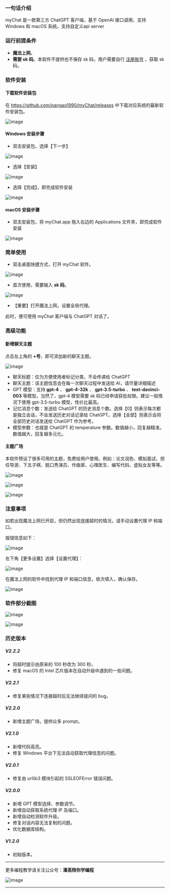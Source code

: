 ### 一句话介绍

myChat 是一款第三方 ChatGPT 客户端，基于 OpenAI 接口调用，支持 Windows 和 macOS 系统。支持自定义api server

### 运行前提条件

- **魔法上网**。
- **需要 sk 码**。本软件不提供也不保存 sk 码，用户需要自行 [注册账号](https://blog.pangao.vip/超详细注册OpenAI接口账号的教程/) ，获取 sk 码。

### 软件安装

#### 下载软件安装包

在 https://github.com/pangao1990/myChat/releases 中下载对应系统的最新软件安装包。

![image](https://pangao1990.gitee.io/pic/myChat——第三方ChatGPT客户端又双叒叕更新啦-1.png)

#### Windows 安装步骤

- 双击安装包，选择【下一步】

![image](https://pangao1990.gitee.io/pic/myChat——第三方ChatGPT客户端又双叒叕更新啦-2.png)

- 选择【安装】

![image](https://pangao1990.gitee.io/pic/myChat——第三方ChatGPT客户端又双叒叕更新啦-3.png)

- 选择【完成】，即完成软件安装

![image](https://pangao1990.gitee.io/pic/myChat——第三方ChatGPT客户端又双叒叕更新啦-4.png)

#### macOS 安装步骤

- 双击安装包，将 myChat.app 拖入右边的 Applications 文件夹，即完成软件安装

![image](https://pangao1990.gitee.io/pic/myChat——第三方ChatGPT客户端又双叒叕更新啦-5.png)

### 简单使用

- 双击桌面快捷方式，打开 myChat 软件。

![image](https://pangao1990.gitee.io/pic/myChat——第三方ChatGPT客户端又双叒叕更新啦-6.png)

- 首次使用，需要输入 **sk 码**。

![image](https://pangao1990.gitee.io/pic/myChat——第三方ChatGPT客户端又双叒叕更新啦-7.png)

- 【重要】打开魔法上网，设置全局代理。

此时，便可使用 myChat 客户端与 ChatGPT 对话了。

### 高级功能

#### 新增聊天主题

点击左上角的 **+号**，即可添加新的聊天主题。

![image](https://pangao1990.gitee.io/pic/myChat——第三方ChatGPT客户端又双叒叕更新啦-8.png)

- 聊天标题：仅为方便使用者标记分类，不会传递给 ChatGPT
- 聊天主题：该主题信息会在每一次聊天过程中发送给 AI，请尽量详细描述
- GPT 模型：支持 **gpt-4** 、 **gpt-4-32k** 、 **gpt-3.5-turbo** 、 **text-davinci-003** 等模型。当然了，gpt-4 模型需要 sk 码已经申请获批权限。建议一般情况下使用 gpt-3.5-turbo 模型，性价比最高。
- 记忆消息个数：发送给 ChatGPT 的历史消息个数。选择【0】则表示每次都是独立会话，不会发送历史对话记录给 ChatGPT。选择【全部】则表示会将全部历史对话发送给 ChatGPT 作为参考。
- 模型参数：也就是 ChatGPT 的 temperature 参数。数值越小，回复越精准。数值越大，回复越多元化。

#### 主题广场

本软件预设了很多可用的主题，免费给用户使用。例如：论文润色、模拟面试、担任导游、下五子棋、脱口秀演员、作曲家、心理医生、编写代码、虚拟女友等等。

![image](https://pangao1990.gitee.io/pic/myChat——第三方ChatGPT客户端又双叒叕更新啦-9.png)

![image](https://pangao1990.gitee.io/pic/myChat——第三方ChatGPT客户端又双叒叕更新啦-10.png)

![image](https://pangao1990.gitee.io/pic/myChat——第三方ChatGPT客户端又双叒叕更新啦-11.png)

### 注意事项

如若出现魔法上网已开启，但仍然出现连接超时的情况，请手动设置代理 IP 和端口。

报错信息如下：

![image](https://pangao1990.gitee.io/pic/myChat——第三方ChatGPT客户端又双叒叕更新啦-12.png)

左下角【更多设置】选择【设置代理】：

![image](https://pangao1990.gitee.io/pic/myChat——第三方ChatGPT客户端又双叒叕更新啦-13.png)

在魔法上网的软件中找到代理 IP 和端口信息，依次填入，确认保存。

![image](https://pangao1990.gitee.io/pic/myChat——第三方ChatGPT客户端又双叒叕更新啦-14.png)

### 软件部分截图

![image](https://pangao1990.gitee.io/pic/myChat——第三方ChatGPT客户端又双叒叕更新啦-15.png)

![image](https://pangao1990.gitee.io/pic/myChat——第三方ChatGPT客户端又双叒叕更新啦-16.png)

### 历史版本

##### V2.2.2

- 将超时提示由原来的 100 秒改为 300 秒。
- 修复 macOS 的 Intel 芯片版本在自动升级中遇到的一些问题。

##### V2.2.1

- 修复某些情况下连接超时后无法继续提问的 bug。

##### V2.2.0

- 新增主题广场，提供众多 prompt。

##### V2.1.0

- 新增代码高亮。
- 修复 Windows 平台下无法自动获取代理信息的问题。

##### V2.0.1

- 修复由 urllib3 模块引起的 SSLEOFError 错误问题。

##### V2.0.0

- 新增 GPT 模型选择、参数调节。
- 新增自动获取系统代理 IP 及端口。
- 新增自动检测软件升级。
- 修复对话内容无法复制的问题。
- 优化数据库结构。

##### V1.2.0

- 初始版本。

---

更多编程教学请关注公众号：**潘高陪你学编程**

![image](https://pangao1990.gitee.io/pic/潘高陪你学编程.jpg)

---
